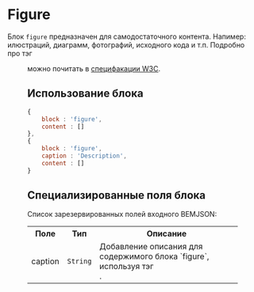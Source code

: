 # Figure

Блок `figure` предназначен для самодостаточного контента. Напимер: илюстраций, диаграмм, фотографий, исходного кода и т.п.
Подробно про тэг <figure> можно почитать в [специфакации W3C](http://www.w3schools.com/tags/tag_figure.asp).

## Использование блока

``` js
{
    block : 'figure',
    content : []
},
{
    block : 'figure',
    caption : 'Description',
    content : []
}
```

## Специализированные поля блока

Список зарезервированных полей входного BEMJSON:

<table>
    <tr>
        <th>Поле</th>
        <th>Тип</th>
        <th>Описание</th>
    </tr>
    <tr>
        <td>caption</td>
        <td>
            <code>String</code>
        </td>
        <td>Добавление описания для содержимого блока `figure`, используя тэг <figcaption>.</td>
    </tr>
</table>

